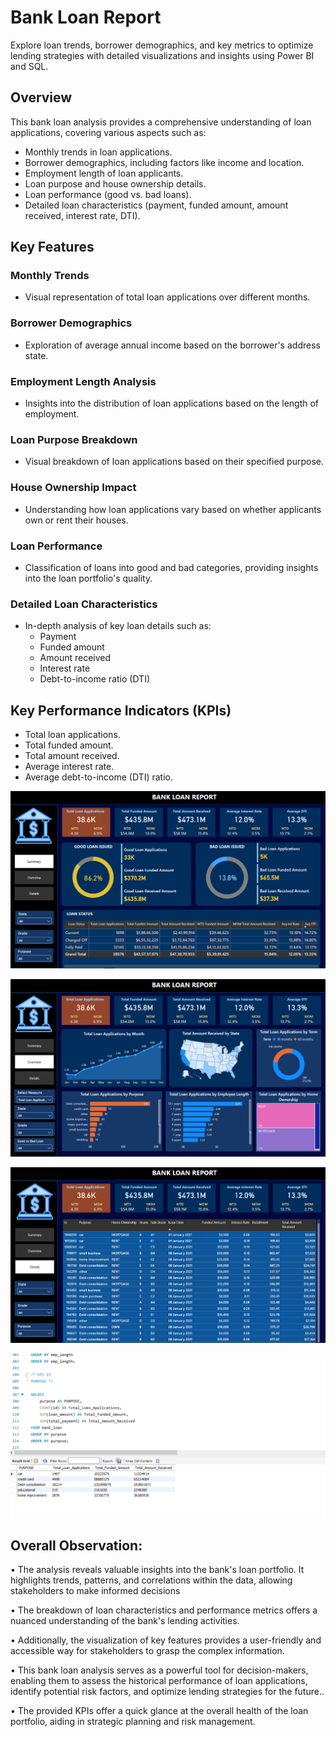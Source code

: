 # Bank Loan Report

Explore loan trends, borrower demographics, and key metrics to optimize lending strategies with detailed visualizations and insights using Power BI and SQL.

## Overview

This bank loan analysis provides a comprehensive understanding of loan applications, covering various aspects such as:

- Monthly trends in loan applications.
- Borrower demographics, including factors like income and location.
- Employment length of loan applicants.
- Loan purpose and house ownership details.
- Loan performance (good vs. bad loans).
- Detailed loan characteristics (payment, funded amount, amount received, interest rate, DTI).

## Key Features

### Monthly Trends
- Visual representation of total loan applications over different months.

### Borrower Demographics
- Exploration of average annual income based on the borrower's address state.

### Employment Length Analysis
- Insights into the distribution of loan applications based on the length of employment.

### Loan Purpose Breakdown
- Visual breakdown of loan applications based on their specified purpose.

### House Ownership Impact
- Understanding how loan applications vary based on whether applicants own or rent their houses.

### Loan Performance
- Classification of loans into good and bad categories, providing insights into the loan portfolio's quality.

### Detailed Loan Characteristics
- In-depth analysis of key loan details such as:
  - Payment
  - Funded amount
  - Amount received
  - Interest rate
  - Debt-to-income ratio (DTI)

## Key Performance Indicators (KPIs)
- Total loan applications.
- Total funded amount.
- Total amount received.
- Average interest rate.
- Average debt-to-income (DTI) ratio.


![Alt text](https://github.com/shubhangidoltade/Bank-Loan-Analysis/blob/7c366a3e6bd697e92b309335e43fe4b5ba8e9b9a/Bank%20Loan%20Report%201.png)

![Alt text](https://github.com/shubhangidoltade/Bank-Loan-Analysis/blob/7c366a3e6bd697e92b309335e43fe4b5ba8e9b9a/Bank%20Loan%20Report%202.png)

![Alt text](https://github.com/shubhangidoltade/Bank-Loan-Analysis/blob/7c366a3e6bd697e92b309335e43fe4b5ba8e9b9a/Bank%20Loan%20Report%203.png)

![Alt text](https://github.com/shubhangidoltade/Bank-Loan-Analysis/blob/1383b2c595de9bb35af8dbd2b61ab653adeac6d6/Bank%20Loan%20SQL.png)

## Overall Observation:

• The analysis reveals valuable insights into the bank's loan portfolio. It highlights trends, patterns, and correlations within the data, 
  allowing stakeholders to make informed decisions

• The breakdown of loan characteristics and performance metrics offers a nuanced understanding of the bank's lending activities.

• Additionally, the visualization of key features provides a user-friendly and accessible way for stakeholders to grasp the complex information. 
 
• This bank loan analysis serves as a powerful tool for decision-makers, enabling them to assess the historical performance of loan applications,
  identify potential risk factors, and optimize lending strategies for the future..

• The provided KPIs offer a quick glance at the overall health of the loan portfolio, aiding in strategic planning and risk management.
